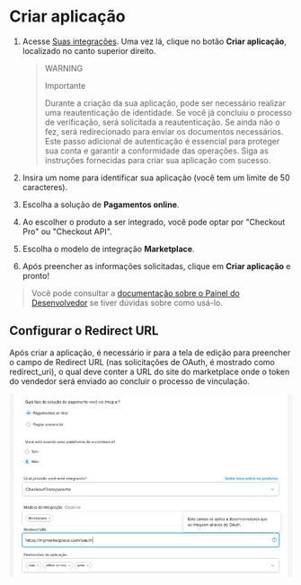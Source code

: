 # Criar aplicação

1. Acesse [Suas integrações](https://www.mercadopago.com.br/developers/panel/app). Uma vez lá, clique no botão **Criar aplicação**, localizado no canto superior direito.

   > WARNING
   >
   > Importante
   >
   > Durante a criação da sua aplicação, pode ser necessário realizar uma reautenticação de identidade. Se você já concluiu o processo de verificação, será solicitada a reautenticação. Se ainda não o fez, será redirecionado para enviar os documentos necessários. Este passo adicional de autenticação é essencial para proteger sua conta e garantir a conformidade das operações. Siga as instruções fornecidas para criar sua aplicação com sucesso.

2. Insira um nome para identificar sua aplicação (você tem um limite de 50 caracteres).
3. Escolha a solução de **Pagamentos online**.
4. Ao escolher o produto a ser integrado, você pode optar por "Checkout Pro" ou "Checkout API".
5. Escolha o modelo de integração **Marketplace**.
6. Após preencher as informações solicitadas, clique em **Criar aplicação** e pronto!

> Você pode consultar a [documentação sobre o Painel do Desenvolvedor](/developers/pt/docs/split-payment/additional-content/your-integrations/dashboard) se tiver dúvidas sobre como usá-lo.

## Configurar o Redirect URL

Após criar a aplicação, é necessário ir para a tela de edição para preencher o campo de Redirect URL (nas solicitações de OAuth, é mostrado como redirect_uri), o qual deve conter a URL do site do marketplace onde o token do vendedor será enviado ao concluir o processo de vinculação.

![Redirect URL](/images/split-payment/redirect-url-pt-br.png)